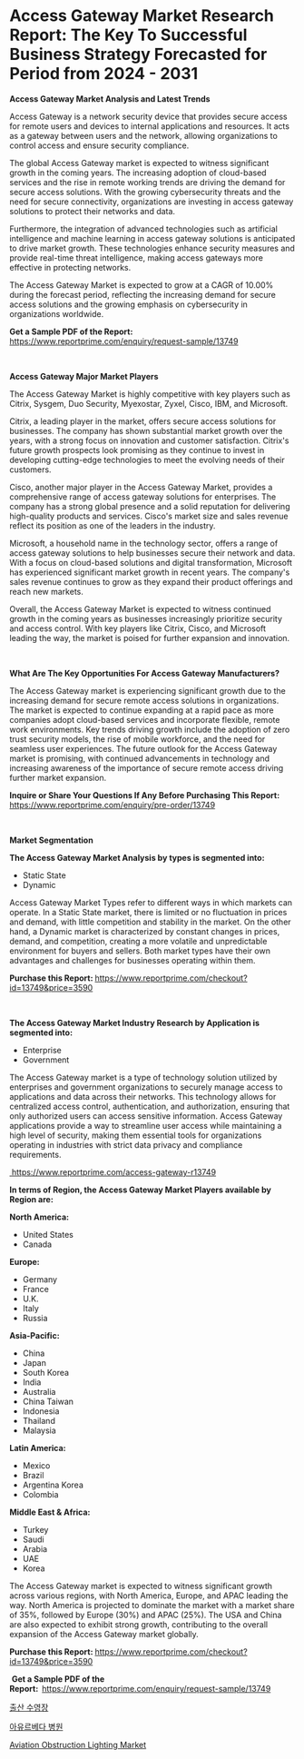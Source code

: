 <p><h1>Access Gateway Market Research Report: The Key To Successful Business Strategy Forecasted for Period from 2024 - 2031</h1></p><p><strong>Access Gateway Market Analysis and Latest Trends</strong></p>
<p><p>Access Gateway is a network security device that provides secure access for remote users and devices to internal applications and resources. It acts as a gateway between users and the network, allowing organizations to control access and ensure security compliance.</p><p>The global Access Gateway market is expected to witness significant growth in the coming years. The increasing adoption of cloud-based services and the rise in remote working trends are driving the demand for secure access solutions. With the growing cybersecurity threats and the need for secure connectivity, organizations are investing in access gateway solutions to protect their networks and data.</p><p>Furthermore, the integration of advanced technologies such as artificial intelligence and machine learning in access gateway solutions is anticipated to drive market growth. These technologies enhance security measures and provide real-time threat intelligence, making access gateways more effective in protecting networks.</p><p>The Access Gateway Market is expected to grow at a CAGR of 10.00% during the forecast period, reflecting the increasing demand for secure access solutions and the growing emphasis on cybersecurity in organizations worldwide.</p></p>
<p><strong>Get a Sample PDF of the Report:&nbsp;</strong> <a href="https://www.reportprime.com/enquiry/request-sample/13749">https://www.reportprime.com/enquiry/request-sample/13749</a></p>
<p>&nbsp;</p>
<p><strong>Access Gateway Major Market Players</strong></p>
<p><p>The Access Gateway Market is highly competitive with key players such as Citrix, Sysgem, Duo Security, Myexostar, Zyxel, Cisco, IBM, and Microsoft.</p><p>Citrix, a leading player in the market, offers secure access solutions for businesses. The company has shown substantial market growth over the years, with a strong focus on innovation and customer satisfaction. Citrix's future growth prospects look promising as they continue to invest in developing cutting-edge technologies to meet the evolving needs of their customers.</p><p>Cisco, another major player in the Access Gateway Market, provides a comprehensive range of access gateway solutions for enterprises. The company has a strong global presence and a solid reputation for delivering high-quality products and services. Cisco's market size and sales revenue reflect its position as one of the leaders in the industry.</p><p>Microsoft, a household name in the technology sector, offers a range of access gateway solutions to help businesses secure their network and data. With a focus on cloud-based solutions and digital transformation, Microsoft has experienced significant market growth in recent years. The company's sales revenue continues to grow as they expand their product offerings and reach new markets.</p><p>Overall, the Access Gateway Market is expected to witness continued growth in the coming years as businesses increasingly prioritize security and access control. With key players like Citrix, Cisco, and Microsoft leading the way, the market is poised for further expansion and innovation.</p></p>
<p>&nbsp;</p>
<p><strong>What Are The Key Opportunities For Access Gateway Manufacturers?</strong></p>
<p><p>The Access Gateway market is experiencing significant growth due to the increasing demand for secure remote access solutions in organizations. The market is expected to continue expanding at a rapid pace as more companies adopt cloud-based services and incorporate flexible, remote work environments. Key trends driving growth include the adoption of zero trust security models, the rise of mobile workforce, and the need for seamless user experiences. The future outlook for the Access Gateway market is promising, with continued advancements in technology and increasing awareness of the importance of secure remote access driving further market expansion.</p></p>
<p><strong>Inquire or Share Your Questions If Any Before Purchasing This Report:</strong> <a href="https://www.reportprime.com/enquiry/pre-order/13749">https://www.reportprime.com/enquiry/pre-order/13749</a></p>
<p>&nbsp;</p>
<p><strong>Market Segmentation</strong></p>
<p><strong>The Access Gateway Market Analysis by types is segmented into:</strong></p>
<p><ul><li>Static State</li><li>Dynamic</li></ul></p>
<p><p>Access Gateway Market Types refer to different ways in which markets can operate. In a Static State market, there is limited or no fluctuation in prices and demand, with little competition and stability in the market. On the other hand, a Dynamic market is characterized by constant changes in prices, demand, and competition, creating a more volatile and unpredictable environment for buyers and sellers. Both market types have their own advantages and challenges for businesses operating within them.</p></p>
<p><strong>Purchase this Report:&nbsp;</strong><a href="https://www.reportprime.com/checkout?id=13749&price=3590">https://www.reportprime.com/checkout?id=13749&price=3590</a></p>
<p>&nbsp;</p>
<p><strong>The Access Gateway Market Industry Research by Application is segmented into:</strong></p>
<p><ul><li>Enterprise</li><li>Government</li></ul></p>
<p><p>The Access Gateway market is a type of technology solution utilized by enterprises and government organizations to securely manage access to applications and data across their networks. This technology allows for centralized access control, authentication, and authorization, ensuring that only authorized users can access sensitive information. Access Gateway applications provide a way to streamline user access while maintaining a high level of security, making them essential tools for organizations operating in industries with strict data privacy and compliance requirements.</p></p>
<p><a href="https://www.reportprime.com/access-gateway-r13749">&nbsp;https://www.reportprime.com/access-gateway-r13749</a></p>
<p><strong>In terms of Region, the Access Gateway Market Players available by Region are:</strong></p>
<p>
    <p> <strong> North America: </strong>
        <ul>
            <li>United States</li>
            <li>Canada</li>
        </ul>
        </p> 
    <p> <strong> Europe: </strong>
        <ul>
            <li>Germany</li>
            <li>France</li>
            <li>U.K.</li>
            <li>Italy</li>
            <li>Russia</li>
        </ul>
        </p> 
    <p> <strong> Asia-Pacific: </strong>
        <ul>
            <li>China</li>
            <li>Japan</li>
            <li>South Korea</li>
            <li>India</li>
            <li>Australia</li>
            <li>China Taiwan</li>
            <li>Indonesia</li>
            <li>Thailand</li>
            <li>Malaysia</li>
        </ul>
        </p> 
    <p> <strong> Latin America: </strong>
        <ul>
            <li>Mexico</li>
            <li>Brazil</li>
            <li>Argentina Korea</li>
            <li>Colombia</li>
        </ul>
        </p> 
    <p> <strong> Middle East & Africa: </strong>
        <ul>
            <li>Turkey</li>
            <li>Saudi</li>
            <li>Arabia</li>
            <li>UAE</li>
            <li>Korea</li>
        </ul>
    </p>
    </p>
<p><p>The Access Gateway market is expected to witness significant growth across various regions, with North America, Europe, and APAC leading the way. North America is projected to dominate the market with a market share of 35%, followed by Europe (30%) and APAC (25%). The USA and China are also expected to exhibit strong growth, contributing to the overall expansion of the Access Gateway market globally.</p></p>
<p><strong>Purchase this Report: </strong><a href="https://www.reportprime.com/checkout?id=13749&price=3590">https://www.reportprime.com/checkout?id=13749&price=3590</a></p>
<p>&nbsp;<strong>Get a Sample PDF of the Report:&nbsp;&nbsp;</strong><a href="https://www.reportprime.com/enquiry/request-sample/13749">https://www.reportprime.com/enquiry/request-sample/13749</a></p>
<p><strong></strong></p>
<p><p><a href="https://github.com/lzrvbyqzftro57/Market-Research-Report-List-2/blob/main/776103174988.md">출산 수영장</a></p><p><a href="https://medium.com/@lilmama456456/%EC%95%84%EC%9C%A0%EB%A5%B4%EB%B2%A0%EB%8B%A4-%EB%B3%91%EC%9B%90-%EC%8B%9C%EC%9E%A5%EC%9D%80-%EC%8B%9C%EC%9E%A5-%EC%A0%90%EC%9C%A0%EC%9C%A8-%EA%B7%9C%EB%AA%A8-%EB%B0%8F-2031%EB%85%84%EA%B9%8C%EC%A7%80-%EC%98%88%EC%83%81%EB%90%9C-%EC%98%88%EC%B8%A1%EC%97%90-%EC%B4%88%EC%A0%90%EC%9D%84-%EB%A7%9E%EC%B6%A5%EB%8B%88%EB%8B%A4-582e08faec34">아유르베다 병원</a></p><p><a href="https://view.publitas.com/reportprime-1/aviation-obstruction-lighting-market-size-market-outlook-and-market-forecast-2024-to-2031/">Aviation Obstruction Lighting Market</a></p></p>